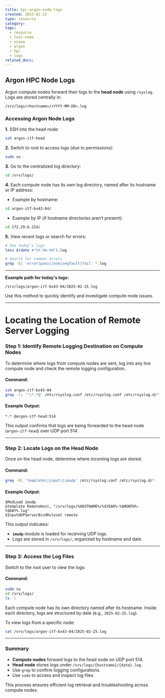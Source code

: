 ```yaml
---
title: hpc-argon-node-logs
created: 2025-02-25
type: resource
category: 
tags:
  - resource
  - tool-name
  - uiowa
  - argon
  - hpc
  - logs
related_docs:
---
```

## Argon HPC Node Logs

Argon compute nodes forward their logs to the **head node** using `rsyslog`. Logs are stored centrally in:

```
/srv/logs/<hostname>/<YYYY-MM-DD>.log
```

### Accessing Argon Node Logs

**1.** SSH into the head node:

```bash
ssh argon-itf-head
```

**2.** Switch to root to access logs (due to permissions):

```bash
sudo su -
```

**3.** Go to the centralized log directory:

```bash
cd /srv/logs/
```

**4.** Each compute node has its own log directory, named after its hostname or IP address:

- Example by hostname:

```bash
cd argon-itf-bx43-04/
```

- Example by IP (if hostname directories aren't present):

```bash
cd 172.29.6.224/
```

**5.** View recent logs or search for errors:

```bash
# See today's logs
less $(date +"%Y-%m-%d").log

# Search for common errors
grep -Ei 'error|panic|oom|segfault|fail' *.log
```

---

**Example path for today's logs:**

```
/srv/logs/argon-itf-bx43-04/2025-02-25.log
```

Use this method to quickly identify and investigate compute node issues.


----

# **Locating the Location of Remote Server Logging**


### Step 1: Identify Remote Logging Destination on Compute Nodes

To determine where logs from compute nodes are sent, log into any live compute node and check the remote logging configuration.

#### Command:

```bash
ssh argon-itf-bx43-04
grep -ri '^\*.*@' /etc/rsyslog.conf /etc/rsyslog.conf /etc/rsyslog.d/*
```

#### Example Output:

```
*.* @argon-itf-head:514
```

This output confirms that logs are being forwarded to the head node (`argon-itf-head`) over UDP port 514.

---

### Step 2: Locate Logs on the Head Node

Once on the head node, determine where incoming logs are stored.

#### Command:

```bash
grep -Ri 'template\|input\|imudp' /etc/rsyslog.conf /etc/rsyslog.d/*
```

#### Example Output:

```
$ModLoad imudp
$template RemoteHost, "/srv/logs/%HOSTNAME%/%$YEAR%-%$MONTH%-%$DAY%.log"
$InputUDPServerBindRuleset remote
```

This output indicates:

- **`imudp`** module is loaded for receiving UDP logs.
- Logs are stored in `/srv/logs/`, organized by hostname and date.

---

### Step 3: Access the Log Files

Switch to the root user to view the logs:

#### Command:

```bash
sudo su
cd /srv/logs/
ls -l
```

Each compute node has its own directory named after its hostname. Inside each directory, logs are structured by date (e.g., `2025-02-25.log`).

To view logs from a specific node:

```bash
cat /srv/logs/argon-itf-bx43-04/2025-02-25.log
```

---

### Summary

- **Compute nodes** forward logs to the head node on UDP port 514.
- **Head node** stores logs under `/srv/logs/{hostname}/{date}.log`.
- Use `grep` to confirm logging configurations.
- Use `sudo` to access and inspect log files.

This process ensures efficient log retrieval and troubleshooting across compute nodes.